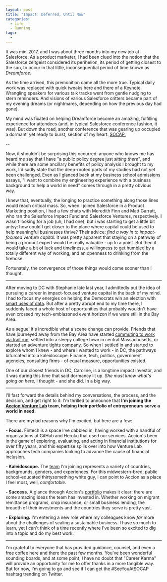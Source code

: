 ```yaml
---
layout: post
title: "Impact: Deferred, Until Now"
categories:
  - Life
  - Running
tags:
  -
---
```


It was mid-2017, and I was about three months into my new job at Salesforce. As a product marketer, I had been clued into the notion that the Salesforce zeitgeist considered its perihelion, its period of getting closest to the sun, to occur in that little, inconsequential period of time known as _Dreamforce_.  

As the time arrived, this premonition came all the more true. Typical daily work was replaced with quick tweaks here and there of a Keynote. Wrangling speakers for various talk tracks went from gentle nudging to stern reminders. And visions of various Salesforce critters became part of my evening dreams (or nightmares, depending on how the previous day had gone).  

My mind was fixated on helping Dreamforce become an amazing, fulfilling experience for attendees (and, in typical Salesforce conference fashion, it was). But down the road, another conference that was gearing up occupied a dormant, yet ready to burst, section of my heart: [SOCAP.](https://socialcapitalmarkets.net/)  


--

Now, it shouldn't be surprising this occurred: anyone who knows me has heard me say that I have "a public policy degree just _sitting there_", and while there are some ancillary benefits of policy analysis I brought to my work, I'd sadly state that the deep-rooted parts of my studies had not yet been challenged.  Even as I glanced back at my business school admissions essays, "I want to combine my engineering experience with a business background to help a world in need" comes through in a pretty obvious way.  

I knew that, eventually, the longing to practice something along those lines would reach critical mass. So, when I joined Salesforce in a Product Marketing position, I had a few chats with Meredith Finn and Matt Garratt, who ran the Salesforce Impact Fund and Salesforce Ventures, respectively.  I wasn't looking for a job (uh, I had one), but i was starting to get a little bit antsy: how could I get closer to the place where capital could be used to help meaningful businesses thrive? Their advice: _find a way in to impact-focused venture capital._ It was pretty apparent that staying on a pathway of being a product expert would be really valuable - up to a point. But then it would take a bit of luck and timeliness, a willingness to get humbled by a totally different way of working, and an openness to drinking from the firehose.

Fortunately, the convergence of those things would come sooner than I thought.

---

After moving to DC with Stephanie late last year, I admittedly put the idea of pursuing a career in impact-focused venture capital in the back of my mind. I had to focus my energies on helping the Democrats win an election with [smart uses of data](https://www.civisanalytics.com/). But after a pretty abrupt end to my time there, I suddenly faced a whole host of opportunities that probably wouldn't have even crossed my tech-emblazoned event horizon if we were still in the Bay Area.  

As a segue: it's incredible what a scene change can provide. Friends that have journeyed away from the Bay Area have started [commuting to work via trail run](https://www.strava.com/athletes/3688417), settled into a sleepy college town in central Massachusetts, or started an [adventure tights company](https://www.heyheys.com/). So when I settled in and started to explore whom I knew - and where I wanted to work - in DC, the pathways bifurcated into a kaleidoscope. Finance, tech, politics, government agencies, consulting firms - of equal measure, opportunities existed.  

One of our closest friends in DC, Caroline, is a longtime impact investor, and it was during this time that said dormancy lit up. _She must know what's going on here,_ I thought - and she did. In a big way.  

----

I'll fast forward the details behind my conversations, the process, and the decision, and get right to it: I'm thrilled to announce that **I'm joining the [Accion Venture Lab](https://www.accion.org/how-we-work/invest/accion-venture-lab) team, helping their portfolio of entrepreneurs serve a world in need.**  

There are myriad reasons why I'm excited, but here are a few:

**- Focus.** Fintech is a space I've dabbled in, having worked with a handful of organizations at GitHub and Heroku that used our services. Accion's been in the game of exploring, evaluating, and acting in financial institutions for over fifty years, and this expertise spills over into how Venture Lab approaches tech companies looking to advance the cause of financial inclusion.  

**- Kaleidoscope.** The [team](https://www.accion.org/people/accion-venture-lab-team) I'm joining represents a variety of countries, backgrounds, genders, and experiences. For this midwestern-bred, public school-educated thirtysomething white guy, I can point to Accion as a place I feel most, well, _comfortable._

**- Success.** A glance through Accion's [portfolio](https://www.accion.org/how-we-work/invest/accion-venture-lab) makes it clear: there are some amazing ideas the team has invested in. Whether working on migrant remittance programs, crop insurance, or small business lending, the breadth of their investments and the countries they serve is pretty vast.  

**- Exploring.**  I'm entering a new role where my colleagues know _far_ more about the challenges of scaling a sustainable business. I have so much to learn, yet I can't think of a time recently where I've been so excited to dig into a topic and do my best work.  

----

I'm grateful to everyone that has provided guidance, counsel, and even a free coffee here and there the past few months. You've been wonderful sounding boards, and at some point, I have no doubt that "Career Karma" will provide an opportunity for me to offer thanks in a more tangible way. But for now, I'm going to go and see if I can get the #SeeYouAtSOCAP hashtag trending on Twitter.

